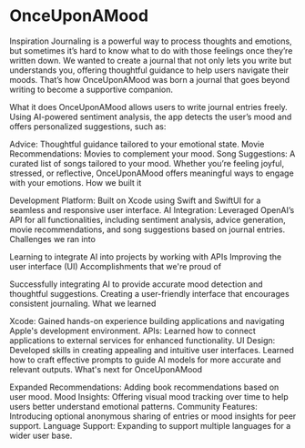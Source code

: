 # OnceUponAMood

Inspiration Journaling is a powerful way to process thoughts and emotions, but sometimes it’s hard to know what to do with those feelings once they’re written down. We wanted to create a journal that not only lets you write but understands you, offering thoughtful guidance to help users navigate their moods. That’s how OnceUponAMood was born a journal that goes beyond writing to become a supportive companion.

What it does OnceUponAMood allows users to write journal entries freely. Using AI-powered sentiment analysis, the app detects the user’s mood and offers personalized suggestions, such as:

Advice: Thoughtful guidance tailored to your emotional state.
Movie Recommendations: Movies to complement your mood.
Song Suggestions: A curated list of songs tailored to your mood. Whether you’re feeling joyful, stressed, or reflective, OnceUponAMood offers meaningful ways to engage with your emotions.
How we built it

Development Platform: Built on Xcode using Swift and SwiftUI for a seamless and responsive user interface.
AI Integration: Leveraged OpenAI’s API for all functionalities, including sentiment analysis, advice generation, movie recommendations, and song suggestions based on journal entries.
Challenges we ran into

Learning to integrate AI into projects by working with APIs
Improving the user interface (UI)
Accomplishments that we're proud of

Successfully integrating AI to provide accurate mood detection and thoughtful suggestions.
Creating a user-friendly interface that encourages consistent journaling.
What we learned

Xcode: Gained hands-on experience building applications and navigating Apple's development environment.
APIs: Learned how to connect applications to external services for enhanced functionality.
UI Design: Developed skills in creating appealing and intuitive user interfaces.
Learned how to craft effective prompts to guide AI models for more accurate and relevant outputs.
What's next for OnceUponAMood

Expanded Recommendations: Adding book recommendations based on user mood.
Mood Insights: Offering visual mood tracking over time to help users better understand emotional patterns.
Community Features: Introducing optional anonymous sharing of entries or mood insights for peer support.
Language Support: Expanding to support multiple languages for a wider user base.
